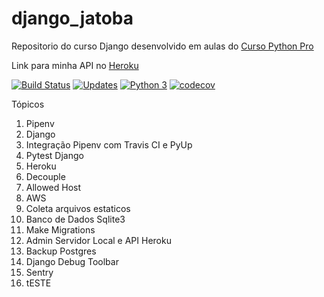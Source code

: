 # django_jatoba
Repositorio do curso Django desenvolvido em aulas do [Curso Python Pro]()

Link para minha API no [Heroku](https://dashboard.heroku.com/apps/djangopybrj)

[![Build Status](https://travis-ci.org/brjatoba92/django_jatoba.svg?branch=main)](https://travis-ci.org/brjatoba92/django_jatoba)
[![Updates](https://pyup.io/repos/github/brjatoba92/django_jatoba/shield.svg)](https://pyup.io/repos/github/brjatoba92/django_jatoba/)
[![Python 3](https://pyup.io/repos/github/brjatoba92/django_jatoba/python-3-shield.svg)](https://pyup.io/repos/github/brjatoba92/django_jatoba/)
[![codecov](https://codecov.io/gh/brjatoba92/django_jatoba/branch/main/graph/badge.svg)](https://codecov.io/gh/brjatoba92/django_jatoba)

Tópicos
1. Pipenv
2. Django
3. Integração Pipenv com Travis CI e PyUp
4. Pytest Django
5. Heroku
6. Decouple
7. Allowed Host
8. AWS
9. Coleta arquivos estaticos
10. Banco de Dados Sqlite3
11. Make Migrations
12. Admin Servidor Local e API Heroku
13. Backup Postgres
14. Django Debug Toolbar
15. Sentry
16. tESTE
